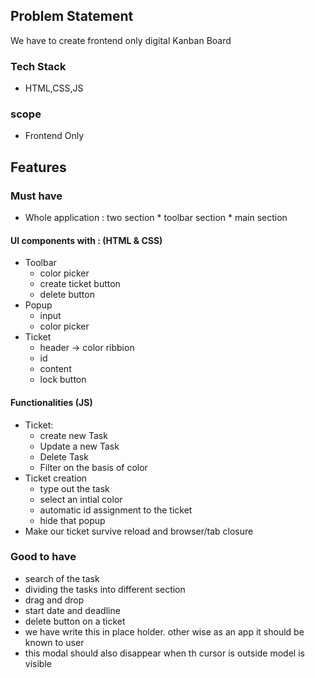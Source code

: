 ## Problem Statement
We have to create frontend only digital  Kanban Board

### Tech Stack 
* HTML,CSS,JS

### scope 
* Frontend Only

## Features

### Must have
* Whole application : two section 
        *  toolbar section
        *  main section 
        
#### UI components with : (HTML & CSS)
 * Toolbar   
    * color picker 
    * create ticket button
    * delete button
* Popup 
    *  input
    * color picker
*  Ticket
    * header -> color ribbion
    * id 
    * content 
    * lock button
#### Functionalities (JS)
* Ticket: 
    * create new Task
    * Update a new Task 
    * Delete Task
    * Filter on the basis of color
* Ticket creation 
    * type out the task 
    * select an intial color
    * automatic id assignment to the ticket
    * hide that popup
* Make our ticket survive reload and browser/tab closure 
 
### Good to have
* search of the task 
* dividing the tasks into different section 
* drag and drop
* start date and deadline
* delete button on a ticket
* we have write this in place holder. other wise as an app it should be known to user
* this modal should also disappear when th cursor is outside model is visible